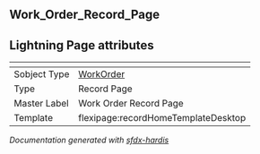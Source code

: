 ## Work_Order_Record_Page

## Lightning Page attributes

|<!-- -->|<!-- -->|
|:---|:---|
|Sobject Type|[WorkOrder](../objects/WorkOrder.md)|
|Type| Record Page|
|Master Label|Work Order Record Page|
|Template|flexipage:recordHomeTemplateDesktop|




<!-- Page description -->


_Documentation generated with [sfdx-hardis](https://sfdx-hardis.cloudity.com)_
